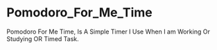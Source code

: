 # Pomodoro_For_Me_Time
Pomodoro For Me Time, Is A Simple Timer I Use When I am Working Or Studying OR Timed Task.
